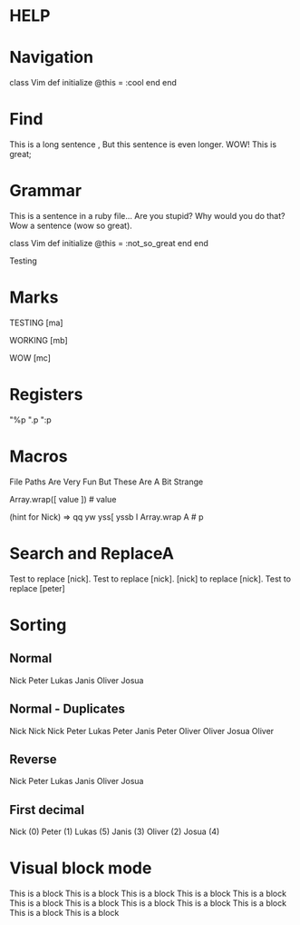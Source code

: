 # HELP

# Navigation

class Vim 
  def initialize
    @this = :cool
  end
end

# Find

This is a long sentence ,
But this sentence is even longer. WOW! This is great;

# Grammar

This is a sentence in a ruby file... Are you stupid? Why would you do that?
Wow a sentence (wow so great).

class Vim
  def initialize
    @this = :not_so_great
  end
end

<html>
  Testing
</html>


# Marks

TESTING [ma]

WORKING [mb]

WOW [mc]

# Registers

"%p
".p
":p


# Macros

File
Paths
Are
Very
Fun
But
These
Are
A
Bit
Strange

Array.wrap([ value ]) # value

(hint for Nick) => qq yw yss[ yssb I Array.wrap A # p

# Search and ReplaceA

Test to replace [nick].
Test to replace [nick].
[nick] to replace [nick].
Test to replace [peter]


# Sorting

## Normal

Nick
Peter
Lukas
Janis
Oliver
Josua

## Normal - Duplicates

Nick
Nick
Nick
Peter
Lukas
Peter
Janis
Peter
Oliver
Oliver
Josua
Oliver

## Reverse

Nick
Peter
Lukas
Janis
Oliver
Josua

## First decimal

Nick (0)
Peter (1)
Lukas (5)
Janis (3)
Oliver (2)
Josua (4)

# Visual block mode

This is a block
This is a block
This is a block
This is a block
This is a block
This is a block
This is a block
This is a block
This is a block
This is a block
This is a block
This is a block
